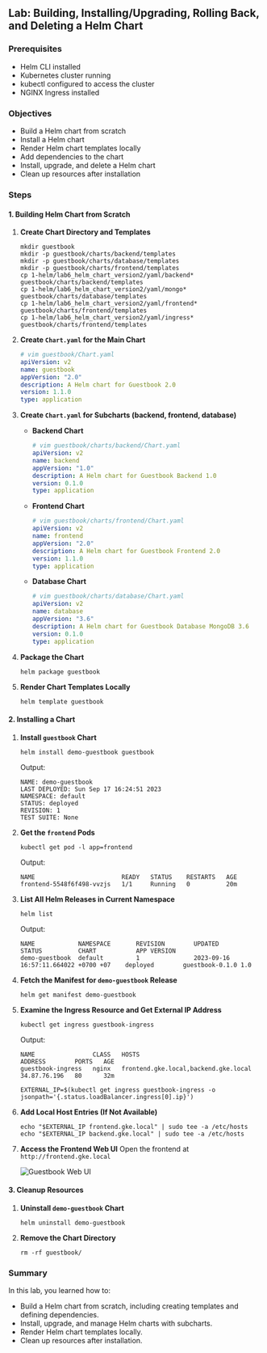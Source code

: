 ## Lab: Building, Installing/Upgrading, Rolling Back, and Deleting a Helm Chart

### Prerequisites
- Helm CLI installed
- Kubernetes cluster running
- kubectl configured to access the cluster
- NGINX Ingress installed

### Objectives
- Build a Helm chart from scratch
- Install a Helm chart
- Render Helm chart templates locally
- Add dependencies to the chart
- Install, upgrade, and delete a Helm chart
- Clean up resources after installation

### Steps

#### 1. Building Helm Chart from Scratch

1. **Create Chart Directory and Templates**
   ```shell
   mkdir guestbook
   mkdir -p guestbook/charts/backend/templates
   mkdir -p guestbook/charts/database/templates
   mkdir -p guestbook/charts/frontend/templates
   cp 1-helm/lab6_helm_chart_version2/yaml/backend* guestbook/charts/backend/templates
   cp 1-helm/lab6_helm_chart_version2/yaml/mongo* guestbook/charts/database/templates
   cp 1-helm/lab6_helm_chart_version2/yaml/frontend* guestbook/charts/frontend/templates
   cp 1-helm/lab6_helm_chart_version2/yaml/ingress* guestbook/charts/frontend/templates
   ```

2. **Create `Chart.yaml` for the Main Chart**
   ```yaml
   # vim guestbook/Chart.yaml
   apiVersion: v2
   name: guestbook
   appVersion: "2.0"
   description: A Helm chart for Guestbook 2.0
   version: 1.1.0
   type: application
   ```

3. **Create `Chart.yaml` for Subcharts (backend, frontend, database)**

   - **Backend Chart**
     ```yaml
     # vim guestbook/charts/backend/Chart.yaml
     apiVersion: v2
     name: backend
     appVersion: "1.0"
     description: A Helm chart for Guestbook Backend 1.0
     version: 0.1.0
     type: application
     ```

   - **Frontend Chart**
     ```yaml
     # vim guestbook/charts/frontend/Chart.yaml
     apiVersion: v2
     name: frontend
     appVersion: "2.0"
     description: A Helm chart for Guestbook Frontend 2.0
     version: 1.1.0
     type: application
     ```

   - **Database Chart**
     ```yaml
     # vim guestbook/charts/database/Chart.yaml
     apiVersion: v2
     name: database
     appVersion: "3.6"
     description: A Helm chart for Guestbook Database MongoDB 3.6
     version: 0.1.0
     type: application
     ```

4. **Package the Chart**
   ```shell
   helm package guestbook
   ```

5. **Render Chart Templates Locally**
   ```shell
   helm template guestbook
   ```

#### 2. Installing a Chart

1. **Install `guestbook` Chart**
   ```shell
   helm install demo-guestbook guestbook
   ```

   Output:
   ```
   NAME: demo-guestbook
   LAST DEPLOYED: Sun Sep 17 16:24:51 2023
   NAMESPACE: default
   STATUS: deployed
   REVISION: 1
   TEST SUITE: None
   ```

2. **Get the `frontend` Pods**
   ```shell
   kubectl get pod -l app=frontend
   ```

   Output:
   ```
   NAME                        READY   STATUS    RESTARTS   AGE
   frontend-5548f6f498-vvzjs   1/1     Running   0          20m
   ```

3. **List All Helm Releases in Current Namespace**
   ```shell
   helm list
   ```

   Output:
   ```
   NAME            NAMESPACE       REVISION        UPDATED                                 STATUS          CHART           APP VERSION
   demo-guestbook  default         1               2023-09-16 16:57:11.664022 +0700 +07    deployed        guestbook-0.1.0 1.0
   ```

4. **Fetch the Manifest for `demo-guestbook` Release**
   ```shell
   helm get manifest demo-guestbook
   ```

5. **Examine the Ingress Resource and Get External IP Address**
   ```shell
   kubectl get ingress guestbook-ingress
   ```

   Output:
   ```
   NAME                CLASS   HOSTS                                  ADDRESS        PORTS   AGE
   guestbook-ingress   nginx   frontend.gke.local,backend.gke.local   34.87.76.196   80      32m
   ```

   ```shell
   EXTERNAL_IP=$(kubectl get ingress guestbook-ingress -o jsonpath='{.status.loadBalancer.ingress[0].ip}')
   ```

6. **Add Local Host Entries (If Not Available)**
   ```shell
   echo "$EXTERNAL_IP frontend.gke.local" | sudo tee -a /etc/hosts
   echo "$EXTERNAL_IP backend.gke.local" | sudo tee -a /etc/hosts
   ```

7. **Access the Frontend Web UI**
   Open the frontend at `http://frontend.gke.local`

   ![Guestbook Web UI](image.png)

#### 3. Cleanup Resources

1. **Uninstall `demo-guestbook` Chart**
   ```shell
   helm uninstall demo-guestbook
   ```

2. **Remove the Chart Directory**
   ```shell
   rm -rf guestbook/
   ```

### Summary
In this lab, you learned how to:
- Build a Helm chart from scratch, including creating templates and defining dependencies.
- Install, upgrade, and manage Helm charts with subcharts.
- Render Helm chart templates locally.
- Clean up resources after installation.
